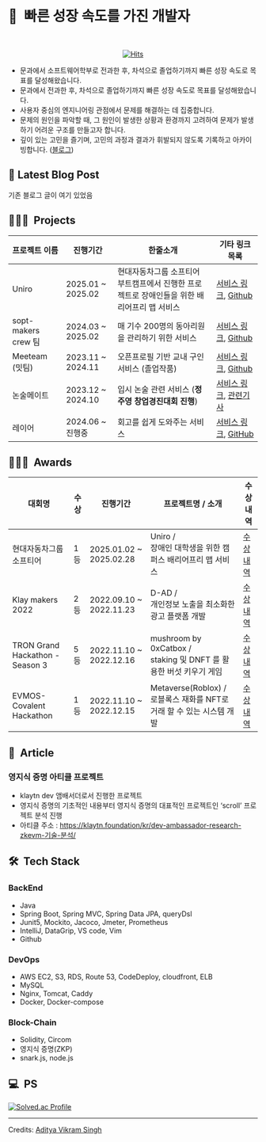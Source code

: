 <h1>🚀&nbsp; 빠른 성장 속도를 가진 개발자</h1>
 
 <div align="center">
     <br>
 
 [![Hits](https://hits.seeyoufarm.com/api/count/incr/badge.svg?url=https%3A%2F%2Fgithub.com%2Fmikekks&count_bg=%236F8AE3&title_bg=%23E98A8A&icon=&icon_color=%23E7E7E7&title=hits&edge_flat=false)](https://hits.seeyoufarm.com)
 
 </div>
 
 * 문과에서 소프트웨어학부로 전과한 후, 차석으로 졸업하기까지 빠른 성장 속도로 목표를 달성해왔습니다.
 * 문과에서 전과한 후, 차석으로 졸업하기까지 빠른 성장 속도로 목표를 달성해왔습니다.
 * 사용자 중심의 엔지니어링 관점에서 문제를 해결하는 데 집중합니다.
 * 문제의 원인을 파악할 때, 그 원인이 발생한 상황과 환경까지 고려하여 문제가 발생하기 어려운 구조를 만들고자 합니다.
 * 깊이 있는 고민을 즐기며, 고민의 과정과 결과가 휘발되지 않도록 기록하고 아카이빙합니다. ([블로그](https://gamxong.tistory.com))

<!-- BLOG-POST-START -->
## 📝 Latest Blog Post

기존 블로그 글이 여기 있었음
<!-- BLOG-POST-END -->
 
 ## 👨🏻‍💻 &nbsp;Projects
 
 | 프로젝트 이름 | 진행기간       | 한줄소개             | 기타 링크 목록                   |
 |---------------|---------------|---------------------|----------------------------------|
 |  Uniro   | 2025.01 ~ 2025.02 | 현대자동차그룹 소프티어 부트캠프에서 진행한 프로젝트로 장애인들을 위한 배리어프리 맵 서비스 | [서비스 링크](https://www.uniro.site/), [Github](https://github.com/softeer5th/Team2-Getit) |
 |  sopt-makers crew 팀   | 2024.03 ~ 2025.02 | 매 기수 200명의 동아리원을 관리하기 위한 서비스 | [서비스 링크](https://playground.sopt.org/), [Github](https://github.com/sopt-makers/sopt-crew-backend) |
 | Meeteam (밋팀)   | 2023.11 ~ 2024.11  | 오픈프로필 기반 교내 구인 서비스 (졸업작품)    | [서비스 링크](https://www.meeteam.co.kr), [Github](https://github.com/MeeTeamIdle/MeeTeam_BackEnd) |
 | 논술메이트  | 2023.12 ~ 2024.10 | 입시 논술 관련 서비스 (**정주영 창업경진대회 진행**) | [서비스 링크](https://www.nonsoolmate.com/), [관련기사](https://www.mk.co.kr/news/it/11170786)   |
 | 레이어   | 2024.06 ~ 진행중 | 회고를 쉽게 도와주는 서비스 | [서비스 링크](https://www.layerapp.io/), [GitHub](https://github.com/depromeet/layer-server)    |
 
 
 ## 👨🏻‍💻 &nbsp;Awards
 
 | 대회명 |   수상     | 진행기간             | 프로젝트명 / 소개                  | 수상내역                  |
 |---------------|---------------|---------------------|----------------------------------|---------------------|
 | 현대자동차그룹 소프티어 | 1등  | 2025.01.02 ~ 2025.02.28 |  Uniro /<br>장애인 대학생을 위한 캠퍼스 배리어프리 맵 서비스  | [수상내역](https://www.notion.so/1ac796e8d5dd80e0aceeee11ee94ff4f?pvs=4) |
 | Klay makers 2022 | 2등  | 2022.09.10 ~ 2022.11.23 |  D-AD /<br>개인정보 노출을 최소화한 광고 플랫폼 개발  | [수상내역](https://medium.com/klaytn-kr/글로벌-해커톤-klaymakers22-수상자-공개-83a709903d68) |
 | TRON Grand Hackathon - Season 3 | 5등  | 2022.11.10 ~ 2022.12.16 |  mushroom by 0xCatbox /<br> staking 및 DNFT 를 활용한 버섯 키우기 게임  | [수상내역](https://cointelegraph.com/press-releases/tron-grand-hackathon-2022-season-3-winners-announced) |
 | EVMOS-Covalent Hackathon  | 1등  | 2022.11.10 ~ 2022.12.15 |  Metaverse(Roblox) /<br> 로블록스 재화를 NFT로 거래 할 수 있는 시스템 개발 | [수상 내역](https://medium.com/encode-club/evmos-covalent-onemillionwallets-hackathon-prizewinners-and-summary-22fca2302c37) |
 
 
 ## 📝 &nbsp;Article
 
 ### 영지식 증명 아티클 프로젝트
 * klaytn dev 앰배서더로서 진행한 프로젝트
 * 영지식 증명의 기초적인 내용부터 영지식 증명의 대표적인 프로젝트인 ‘scroll’ 프로젝트 분석 진행
 * 아티클 주소 : https://klaytn.foundation/kr/dev-ambassador-research-zkevm-기술-분석/
 
 ## 🛠 &nbsp;Tech Stack
 ### BackEnd
 * Java
 * Spring Boot, Spring MVC, Spring Data JPA, queryDsl
 * Junit5, Mockito, Jacoco, Jmeter, Prometheus
 * IntelliJ, DataGrip, VS code, Vim
 * Github
 
 ### DevOps
 * AWS EC2, S3, RDS, Route 53, CodeDeploy, cloudfront, ELB
 * MySQL
 * Nginx, Tomcat, Caddy
 * Docker, Docker-compose
 
 ### Block-Chain
 * Solidity, Circom
 * 영지식 증명(ZKP)
 * snark.js, node.js
 
 ## 💻 &nbsp;PS
 [![Solved.ac Profile](http://mazassumnida.wtf/api/v2/generate_badge?boj=mikekks)](https://solved.ac/mikekks/)
 
 
 -----
 Credits: [Aditya Vikram Singh](https://github.com/AVS1508)
